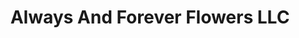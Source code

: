 ---
title: "Always And Forever Flowers LLC"
url: /east-brunswick/always-and-forever-flowers-llc/
shop: Blumen
---